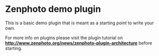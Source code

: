 Zenphoto demo plugin
========================

This is a basic demo plugin that is meant as a starting point to write your own.

For more info on plugins please visit the plugin tutorial on **http://www.zenphoto.org/news/zenphoto-plugin-architecture** before starting.
